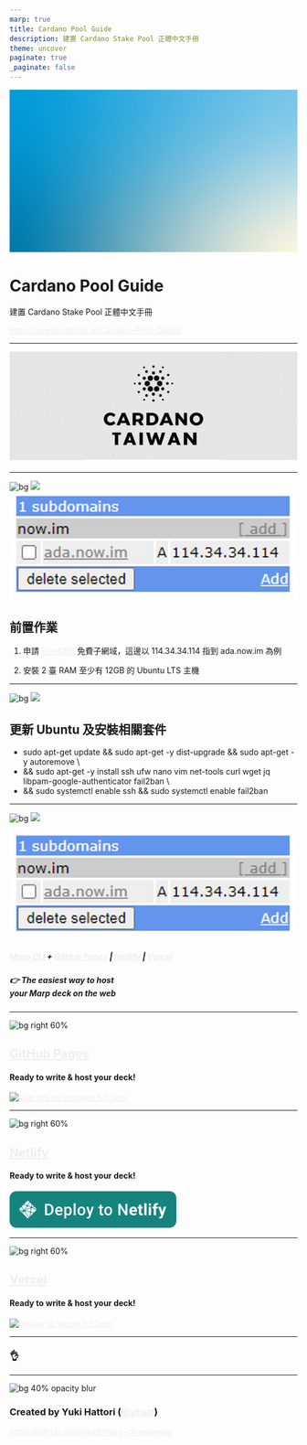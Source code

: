 ```yaml
---
marp: true
title: Cardano Pool Guide
description: 建置 Cardano Stake Pool 正體中文手冊
theme: uncover
paginate: true
_paginate: false
---
```


![bg](./assets/gradient.jpg)

# <!--fit--> Cardano Pool Guide

建置 Cardano Stake Pool 正體中文手冊

https://oneleo.github.io/Cardano-Pool-Guide/

<style scoped>a { color: #eee; }</style>

<!-- This is presenter note. You can write down notes through HTML comment. -->

---

[![Marp bg 60%](./assets/CardanoTW.jpg)](https://www.facebook.com/groups/ada.tw)

---

![bg](#123)
![](#fff)
![bg right 90%](./assets/subdomain.png)

## **前置作業**

1. 申請 [FreeDNS](https://freedns.afraid.org/) 免費子網域，這邊以 114.34.34.114 指到 ada.now.im 為例

2. 安裝 2 臺 RAM 至少有 12GB 的 Ubuntu LTS 主機

---

![bg](#123)
![](#fff)

## 更新 Ubuntu 及安裝相關套件

- sudo apt-get update && sudo apt-get -y dist-upgrade && sudo apt-get -y autoremove \
- && sudo apt-get -y install ssh ufw nano vim net-tools curl wget jq libpam-google-authenticator fail2ban \
- && sudo systemctl enable ssh && sudo systemctl enable fail2ban



---

![bg](#123)
![](#fff)

![bg right 60%](./assets/subdomain.png)

##### <!--fit--> [Marp CLI](https://github.com/marp-team/marp-cli) + [GitHub Pages](https://github.com/pages) | [Netlify](https://www.netlify.com/) | [Vercel](https://vercel.com/)

##### <!--fit--> 👉 The easiest way to host<br />your Marp deck on the web

---

![bg right 60%](https://icongr.am/octicons/mark-github.svg)

## **[GitHub Pages](https://github.com/pages)**

#### Ready to write & host your deck!

[![Use this as template h:1.5em](https://img.shields.io/badge/-Use%20this%20as%20template-brightgreen?style=for-the-badge&logo=github)](https://github.com/yhatt/marp-cli-example/generate)

---

![bg right 60%](https://icongr.am/simple/netlify.svg?colored)

## **[Netlify](https://www.netlify.com/)**

#### Ready to write & host your deck!

[![Deploy to Netlify h:1.5em](./assets/netlify-deploy-button.svg)](https://app.netlify.com/start/deploy?repository=https://github.com/yhatt/marp-cli-example)

---

![bg right 60%](https://icongr.am/simple/zeit.svg)

## **[Vercel](https://vercel.com/)**

#### Ready to write & host your deck!

[![Deploy to Vercel h:1.5em](https://vercel.com/button)](https://vercel.com/import/project?template=https://github.com/yhatt/marp-cli-example)

---

### <!--fit--> :ok_hand:

---

![bg 40% opacity blur](https://avatars1.githubusercontent.com/u/3993388?v=4)

### Created by Yuki Hattori ([@yhatt](https://github.com/yhatt))

https://github.com/yhatt/marp-cli-example
